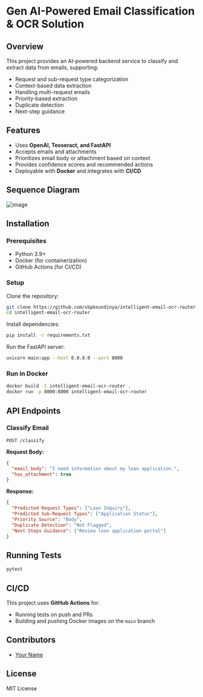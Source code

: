 # Gen AI-Powered Email Classification & OCR Solution

## Overview
This project provides an AI-powered backend service to classify and extract data from emails, supporting:
- Request and sub-request type categorization
- Context-based data extraction
- Handling multi-request emails
- Priority-based extraction
- Duplicate detection
- Next-step guidance

## Features
- Uses **OpenAI, Tesseract, and FastAPI**
- Accepts emails and attachments
- Prioritizes email body or attachment based on context
- Provides confidence scores and recommended actions
- Deployable with **Docker** and integrates with **CI/CD**

## Sequence Diagram
![image](https://github.com/user-attachments/assets/ebd1f90b-5888-46e0-a662-b61cd99f6955)

## Installation
### Prerequisites
- Python 3.9+
- Docker (for containerization)
- GitHub Actions (for CI/CD)

### Setup
Clone the repository:
```bash
git clone https://github.com/sbpkoundinya/intelligent-email-ocr-router.git
cd intelligent-email-ocr-router
```

Install dependencies:
```bash
pip install -r requirements.txt
```

Run the FastAPI server:
```bash
uvicorn main:app --host 0.0.0.0 --port 8000
```

### Run in Docker
```bash
docker build -t intelligent-email-ocr-router .
docker run -p 8000:8000 intelligent-email-ocr-router
```

## API Endpoints
### Classify Email
```http
POST /classify
```
**Request Body:**
```json
{
  "email_body": "I need information about my loan application.",
  "has_attachment": true
}
```
**Response:**
```json
{
  "Predicted Request Types": ["Loan Inquiry"],
  "Predicted Sub-Request Types": ["Application Status"],
  "Priority Source": "Body",
  "Duplicate Detection": "Not Flagged",
  "Next Steps Guidance": ["Review loan application portal"]
}
```

## Running Tests
```bash
pytest
```

## CI/CD
This project uses **GitHub Actions** for:
- Running tests on push and PRs
- Building and pushing Docker images on the `main` branch

## Contributors
- [Your Name](https://github.com/your-profile)

## License
MIT License
